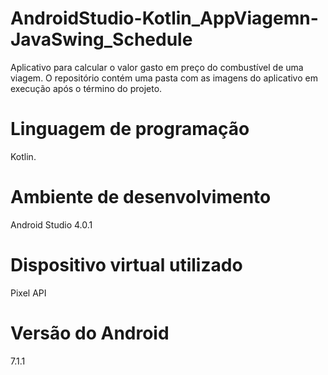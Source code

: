 # AndroidStudio-Kotlin_AppViagemn-JavaSwing_Schedule
Aplicativo para calcular o valor gasto em preço do combustível de uma viagem. O repositório contém uma pasta com as imagens do aplicativo em execução após o término do projeto.

# Linguagem de programação
Kotlin.

# Ambiente de desenvolvimento
Android Studio 4.0.1

# Dispositivo virtual utilizado
Pixel API

# Versão do Android
7.1.1
